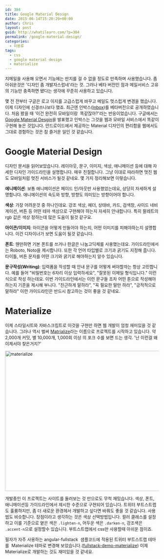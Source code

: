 ```yaml
---
id: 384
title: Google Material Design
date: 2015-06-14T15:20:29+00:00
author: Chris
layout: post
guid: http://whatilearn.com/?p=384
permalink: /google-material-design/
categories:
  - 미분류
tags:
  - css
  - google material design
  - materialize
---
```

지메일을 사용해 오면서 기능에는 딴지를 걸 수 없을 정도로 만족하며 사용했습니다. 좀 아쉬운것은 '디자인 좀 개발자스럽네'라는 것. 그러나 베타 버전인 점과 메일서비스 고유의 기능만 충족하면 됐다는 생각에 꾸준히 사용하고 있습니다.

몇 전 전부터 구글은 로고 이지를 고급스럽게 바꾸고 메일도 멋스럽게 변경을 했습니다. 이제 디자인에 신경쓰나보다 했죠. 최근엔 인박스(<a href="http://www.google.com/inbox/">Inbox</a>)를 베타버전으로 공개하였습니다. 처음 봤을 때 '이건 완전히 모바일이랑  똑같잖아?'라는 반응이었습니다. 구글에서는 <a href="http://www.google.com/design/spec/material-design/introduction.html">Google Material Desgin</a>을 발표했고 인박스는 그것을 웹과 모바일 서비스에서 똑같이 구현해 놓은 것입니다. 안드로이드에서 제공하는 Material 디자인의 편리함을 웹에서도 그대로 경험하는 것은 참 즐거운 일인 것 같습니다.
<h1>Google Material Design</h1>
디자인 문서을 읽어보았습니다. 레이아웃, 문구, 이미지, 색상, 애니메이션 등에 대해 자세한 디자인 가이드라인을 설명합니다. 매우 친절합니다. 그냥 이대로 따라하면 멋진 웹도 모바일처럼 멋진 서비스가 될것 같네요. 몇 가지 정리해보면 이렇습니다.

<strong>에니메이션</strong>: 보통 애니메이션은 페이드 인/아웃만 사용했었는데요, 상당히 자세하게 설명합니다. 애니메이션의 속도와 방향, 방향도 의미있는 방향이어야 합니다.

<strong>색상</strong>: 가장 어려운것 중 하나인데요. 강조 색상, 헤더, 상태바, 카드, 검색창, 사이드 네비게이션, 버튼 등 어떤 테마 색상으로 구현해야 하는지 자세히 안내합니다. 특히 팔레트의 rgb 값은 색상 정하는데 많은 도움이 될것 같구요.

<strong>아이콘/이미지</strong>: 아이콘을 어떻게 만들어야 하는지, 어떤 이미지를 피해야하는지 설명합니다. 이건 디자이너가 보면 도움이 될것 같습니다.

<strong>폰트</strong>: 웬만하면 기본 폰트를 쓰거나 한글은 나눔고딕체를 사용했는데요. 가이드라인에서는 Roboto, Noto을 제시합니다. 또한 각 언어 타입별로 크기과 굵기도 지정해 줍니다. 타이틀, 버튼 문자를 어떤 크기와 굵기로 해야하는지 알수 있습니다.

<strong>문구작성(Writing)</strong>: 입력폼을 작성할 때 안내 문구를 어떻게 써야할까는 항상 고민합니다. 예를 들어 "비밀번호는 6자리 이상 입력하세요", "잘못된 이메일 형식입니다." 이런식으로 작성 하는데요. 이번 가이드라인에서는 이런 문구들 조차 어떤 톤으로 작성해야 하는지 기준을 제시해 부니다. "친근하게 말하라", "꼭 필요한 말만 하라", "긍적적으로 말하라" 이런 가이드라인은 반드시 참고하는 것이 좋을 것 같네요.
<h1>Materialize</h1>
이제 스타일시트와 자바스크립트로 이것을 구현만 하면 웹 개발이 엄청 재미있을 것 같습니다. 그러나 역시 벌써 <a href="http://materializecss.com/">Matrialize</a>라는 이름으로 프로젝트를 시작하고 있습니다. 약 2,000개 커밋, 별 10,000개, 1,000회 이상 의 포크 수를 보면 드는 생각. '난 이런걸 왜 이제서야 찾은거지?'

<a href="http://whatilearn.com/wp-content/uploads/2015/06/materialize.jpg"><img class="alignnone size-full wp-image-389" src="http://whatilearn.com/wp-content/uploads/2015/06/materialize.jpg" alt="materialize" width="777" height="459" /></a>

개발중인 이 프로젝트는 사이트를 둘러보는 것 만으로도 무척 재밌습니다. 색상, 폰트, 애니메이션등 가이드라인에서 제시한 수준으로 구현되어 있습니다. 트위터 부트스트랩도 훌륭하지만, 좀 더 새로운 환경헤서 개발하고 싶다면 바꿔도 좋을 것 같습니다. 사용법도 비슷합니다. 장점이라고 생각하는 것은 색상 선택방법입니다. 컬러 클래스를 설정하고 이를 기준으로 옅은 색은 `.lighten-n`, 어두운 색은 `.darken-n`, 강조색은 `.accent-n`으로 설정할수 있습니다. 부트스트랩에서 css만 사용할때 아쉬운 점이죠.

필자가 자주 사용하는 angular-fullstack  샘플코드에 적용된 트위터 부트스트랩 테마를  Materialize 테마로 변경해 보았습니다.(<a href="https://github.com/jeonghwan-kim/fullstack-demo-materialize">fullstack-demo-materialize</a>) 이제 Materialize로 개발하는 것도 재미있을 것 같네요.

&nbsp;